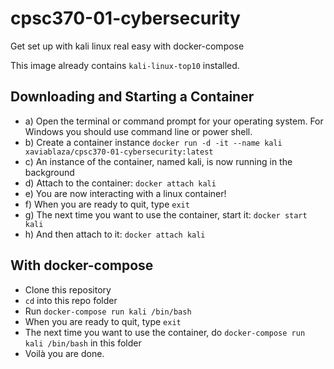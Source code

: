 # cpsc370-01-cybersecurity
Get set up with kali linux real easy with docker-compose

This image already contains `kali-linux-top10` installed.

## Downloading and Starting a Container

- a) Open the terminal or command prompt for your operating system. For Windows you should use command line or power shell.
- b) Create a container instance `docker run -d -it --name kali xaviablaza/cpsc370-01-cybersecurity:latest`
- c) An instance of the container, named kali, is now running in the
background
- d) Attach to the container: `docker attach kali`
- e) You are now interacting with a linux container!
- f) When you are ready to quit, type `exit`
- g) The next time you want to use the container, start it: `docker start kali`
- h) And then attach to it: `docker attach kali`

## With docker-compose

- Clone this repository
- `cd` into this repo folder
- Run `docker-compose run kali /bin/bash`
- When you are ready to quit, type `exit`
- The next time you want to use the container, do `docker-compose run kali /bin/bash` in this folder
- Voilà you are done.
